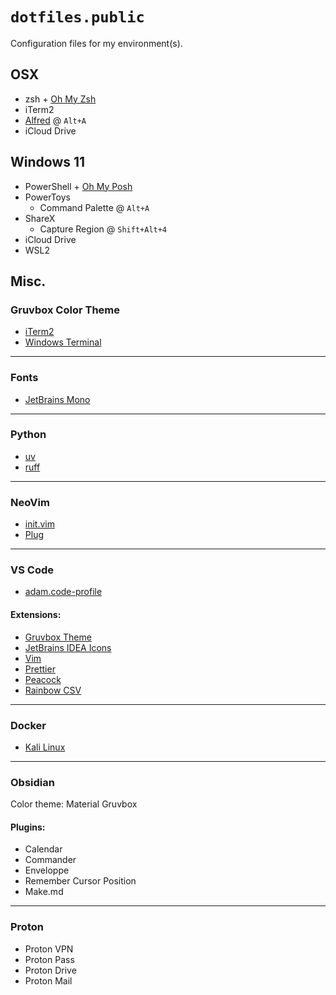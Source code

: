 # `dotfiles.public`

Configuration files for my environment(s).


## **OSX**
- zsh + [Oh My Zsh](https://ohmyz.sh/)
- iTerm2
- [Alfred](https://www.alfredapp.com/) @ `Alt+A`
- iCloud Drive


## **Windows 11**
- PowerShell + [Oh My Posh](https://ohmyposh.dev/)
- PowerToys
  - Command Palette @ `Alt+A`
- ShareX
  - Capture Region @ `Shift+Alt+4` 
- iCloud Drive
- WSL2

## **Misc.**


### Gruvbox Color Theme
- [iTerm2](/themes/gruvbox-dark.itermcolors)
- [Windows Terminal](/themes/gruvbox-dark-windows-terminal.json)


---
### Fonts
- [JetBrains Mono](/fonts/JetBrains_Mono/)

___
### Python
- [uv](https://github.com/astral-sh/uv)
- [ruff](https://github.com/astral-sh/ruff)

___
### NeoVim
- [init.vim](/nvim/init.vim)
- [Plug](https://github.com/junegunn/vim-plug)

___
### VS Code
- [adam.code-profile](/vs_code/adam.code-profile)


#### Extensions:
- [Gruvbox Theme](https://marketplace.visualstudio.com/items?itemName=jdinhlife.gruvbox)
- [JetBrains IDEA Icons](https://marketplace.visualstudio.com/items?itemName=Mostik.JetBrainsIcons)
- [Vim](https://marketplace.visualstudio.com/items?itemName=vscodevim.vim)
- [Prettier](https://marketplace.visualstudio.com/items?itemName=esbenp.prettier-vscode)
- [Peacock](https://marketplace.visualstudio.com/items?itemName=johnpapa.vscode-peacock)
- [Rainbow CSV](https://marketplace.visualstudio.com/items?itemName=mechatroner.rainbow-csv)

___
### Docker
- [Kali Linux](https://hub.docker.com/r/kalilinux/kali-rolling)


___
### Obsidian

Color theme: Material Gruvbox

#### Plugins:
- Calendar
- Commander
- Enveloppe
- Remember Cursor Position
- Make.md


___
### Proton
- Proton VPN
- Proton Pass
- Proton Drive
- Proton Mail
